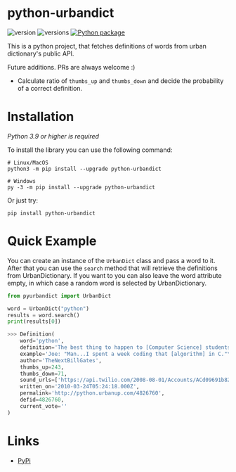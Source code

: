 # python-urbandict

![version](https://img.shields.io/pypi/v/python-urbandict.svg)
![versions](https://img.shields.io/pypi/pyversions/python-urbandict.svg)
[![Python package](https://github.com/Vitaman02/pyurbandict/actions/workflows/python-package.yml/badge.svg)](https://github.com/Vitaman02/pyurbandict/actions/workflows/python-package.yml)

This is a python project, that fetches definitions of words from urban dictionary's public API.

Future additions. PRs are always welcome :)
* Calculate ratio of `thumbs_up` and `thumbs_down` and decide the probability of a correct definition.

# Installation

*Python 3.9 or higher is required*

To install the library you can use the following command:

```
# Linux/MacOS
python3 -m pip install --upgrade python-urbandict

# Windows
py -3 -m pip install --upgrade python-urbandict
```

Or just try:

```
pip install python-urbandict
```

# Quick Example

You can create an instance of the `UrbanDict` class and pass a word to it. After that you can use the `search` method that will retrieve the definitions from UrbanDictionary.
If you want to you can also leave the word attribute empty, in which case a random word is selected by UrbanDictionary.

```python
from pyurbandict import UrbanDict

word = UrbanDict("python")
results = word.search()
print(results[0])

>>> Definition(
    word='python',
    definition='The best thing to happen to [Computer Science] students in a data and [file] structures or [algorithms] class.',
    example='Joe: "Man...I spent a week coding that [algorithm] in C."\r\nMoe: "I got it [done in one] evening with [Python]. It works great."\r\nJoe: "Say, what? Where can I download that?"',
    author='TheNextBillGates',
    thumbs_up=243,
    thumbs_down=71,
    sound_urls=['https://api.twilio.com/2008-08-01/Accounts/ACd09691b82112e4b26fce156d7c01d0ed/Recordings/RE7065a4ef810937cc16ae2b6e4b54b67d'],
    written_on='2010-03-24T05:24:18.000Z',
    permalink='http://python.urbanup.com/4826760',
    defid=4826760,
    current_vote=''
)
```

# Links
* [PyPi](https://pypi.org/project/python-urbandict/)
